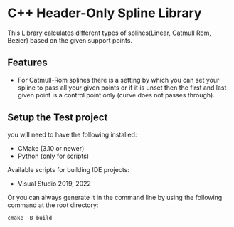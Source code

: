 # C++ Header-Only Spline Library
This Library calculates different types of splines(Linear, Catmull Rom, Bezier) based on the given support points.

## Features
- For Catmull-Rom splines there is a setting by which you can set your spline to pass all your given points or if it is unset then the first and last given point is a control point only (curve does not passes through).

## Setup the Test project
you will need to have the following installed:
- CMake (3.10 or newer)
- Python (only for scripts)

Available scripts for building IDE projects:
- Visual Studio 2019, 2022

Or you can always generate it in the command line by using the following command at the root directory:
```
cmake -B build
```